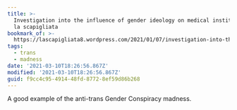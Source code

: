 ```yaml
---
title: >-
  Investigation into the influence of gender ideology on medical institutions –
  la scapigliata
bookmark_of: >-
  https://lascapigliata8.wordpress.com/2021/01/07/investigation-into-the-influence-of-gender-ideology-on-medical-institutions/
tags:
  - trans
  - madness
date: '2021-03-10T18:26:56.867Z'
modified: '2021-03-10T18:26:56.867Z'
guid: f9cc4c95-4914-48fd-8772-8ef59d86b268
---
```

A good example of the anti-trans Gender Conspiracy madness.
